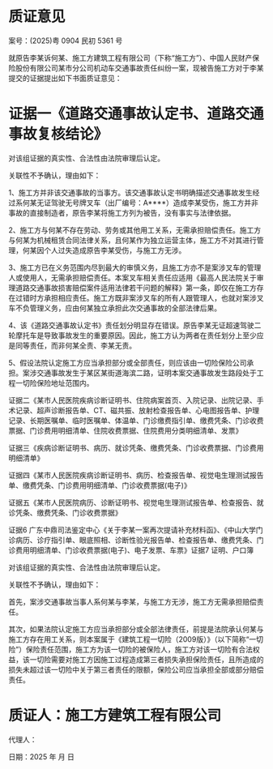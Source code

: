 # 质证意见  

案号：(2025)粤 0904 民初 5361 号  

就原告李某诉何某、施工方建筑工程有限公司（下称“施工方”）、中国人民财产保险股份有限公司某市分公司机动车交通事故责任纠纷一案，现被告施工方对于李某提交的证据提出如下书面质证意见：  

# 证据一《道路交通事故认定书、道路交通事故复核结论》  

对该组证据的真实性、合法性由法院审理后认定。  

关联性不予确认，理由如下：  

1、施工方并非该交通事故的当事方。该交通事故认定书明确描述交通事故发生经过系何某无证驾驶无号牌叉车（出厂编号：A****）造成李某受伤，施工方并非事故的直接制造者，原告李某将施工方列为被告，没有事实与法律依据。  

2、施工方与何某不存在劳动、劳务或其他用工关系，无需承担赔偿责任。施工方与何某为机械租赁合同法律关系，且何某作为独立运营主体，施工方不对其进行管理，何某因个人过失造成原告李某受伤，与施工方无涉。  

3、施工方已在义务范围内尽到最大的审慎义务，且施工方亦不是案涉叉车的管理人或使用人，无需承担赔偿责任。本案叉车相关责任应适用《最高人民法院关于审理道路交通事故损害赔偿案件适用法律若干问题的解释》第一条，即仅在施工方存在过错时方承担相应责任。施工方既非案涉叉车的所有人跟管理人，也就对案涉叉车不负管理义务，应由何某独立承担此次交通事故的全部法律后果。  

4、该《道路交通事故认定书》责任划分明显存在错误。原告李某无证超速驾驶二轮摩托车是导致事故发生的重要原因。因此，施工方认为两者在责任划分上至少应是同等责任，而非何某全责、李某无责。  

5、假设法院认定施工方应当承担部分或全部责任，则应该由一切险保险公司承担。案涉交通事故发生于某区某街道海滨二路，证明本案交通事故发生路段处于工程一切险保险地址范围内。  

证据二《某市人民医院疾病诊断证明书、住院病案首页、入院记录、出院记录、手术记录、超声诊断报告单、CT、磁共振、放射检查报告单、心电图报告单、护理记录、长期医嘱单、临时医嘱单、体温单、门诊缴费指引单、缴费凭条、门诊收费票据、门诊费用明细清单、住院收费票据、住院费用分类明细清单、发票》  

证据三《疾病诊断证明书、病历、就诊凭条、缴费凭条、门诊收费票据、门诊费用明细清单》  

证据四《某市人民医院疾病诊断证明书、病历、检查报告单、视觉电生理测试报告单、缴费凭条、门诊费用明细清单、门诊收费票据(电子)》  

证据五《某市人民医院病历、诊断证明书、视觉电生理测试报告单、检查报告、就诊凭条、缴费凭条、门诊收费票据》  

证据6 广东中鼎司法鉴定中心《关于李某一案再次提请补充材料函》、《中山大学门诊病历、诊疗指引单、眼底照相、诊断性验光报告单、检查报告单、缴费凭条、门诊费用明细清单、门诊收费票据(电子)、电子发票、车票》证据7 证明、户口簿  

对该组证据的真实性、合法性由法院审理后认定。  

关联性不予确认，理由如下：  

首先，案涉交通事故当事人系何某与李某，与施工方无涉，施工方无需承担赔偿责任。  

其次，如果法院认定施工方应当承担部分或全部法律责任，前提是法院承认何某与施工方存在用工关系，则本案属于《建筑工程一切险（2009版）》（以下简称“一切险”）保险责任范围，施工方为该一切险的被保险人，施工方对该一切险有合法权益，该一切险需要对施工方因施工过程造成第三者损失承担保险责任，且所造成的损失未超过该一切险中关于第三者责任的限额，保险公司应当承担全部或部分赔偿责任。  

# 质证人：施工方建筑工程有限公司  

代理人：  

日期：2025 年  月  日  